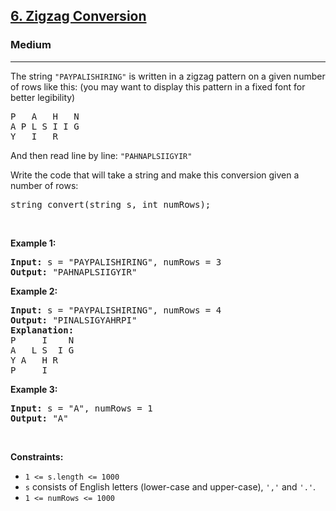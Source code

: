 <h2><a href="https://leetcode.com/problems/zigzag-conversion/?envType=problem-list-v2&envId=nf4yezm7">6. Zigzag Conversion</a></h2><h3>Medium</h3><hr><p>The string <code>&quot;PAYPALISHIRING&quot;</code> is written in a zigzag pattern on a given number of rows like this: (you may want to display this pattern in a fixed font for better legibility)</p>

<pre>
P   A   H   N
A P L S I I G
Y   I   R
</pre>

<p>And then read line by line: <code>&quot;PAHNAPLSIIGYIR&quot;</code></p>

<p>Write the code that will take a string and make this conversion given a number of rows:</p>

<pre>
string convert(string s, int numRows);
</pre>

<p>&nbsp;</p>
<p><strong class="example">Example 1:</strong></p>

<pre>
<strong>Input:</strong> s = &quot;PAYPALISHIRING&quot;, numRows = 3
<strong>Output:</strong> &quot;PAHNAPLSIIGYIR&quot;
</pre>

<p><strong class="example">Example 2:</strong></p>

<pre>
<strong>Input:</strong> s = &quot;PAYPALISHIRING&quot;, numRows = 4
<strong>Output:</strong> &quot;PINALSIGYAHRPI&quot;
<strong>Explanation:</strong>
P     I    N
A   L S  I G
Y A   H R
P     I
</pre>

<p><strong class="example">Example 3:</strong></p>

<pre>
<strong>Input:</strong> s = &quot;A&quot;, numRows = 1
<strong>Output:</strong> &quot;A&quot;
</pre>

<p>&nbsp;</p>
<p><strong>Constraints:</strong></p>

<ul>
	<li><code>1 &lt;= s.length &lt;= 1000</code></li>
	<li><code>s</code> consists of English letters (lower-case and upper-case), <code>&#39;,&#39;</code> and <code>&#39;.&#39;</code>.</li>
	<li><code>1 &lt;= numRows &lt;= 1000</code></li>
</ul>
